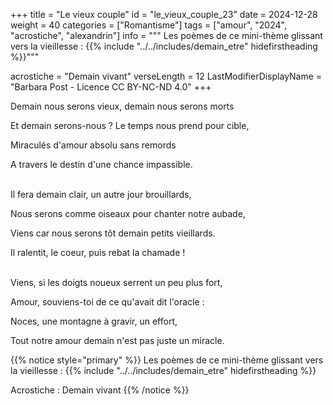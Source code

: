 +++
title = "Le vieux couple"
id = "le_vieux_couple_23"
date = 2024-12-28
weight = 40
categories = ["Romantisme"]
tags = ["amour", "2024", "acrostiche", "alexandrin"]
info = """
Les poèmes de ce mini-thème glissant vers la vieillesse :
{{% include "../../includes/demain_etre" hidefirstheading %}}"""

acrostiche = "Demain vivant"
verseLength = 12
LastModifierDisplayName = "Barbara Post - Licence CC BY-NC-ND 4.0"
+++

Demain nous serons vieux, demain nous serons morts

Et demain serons-nous ? Le temps nous prend pour cible,

Miraculés d'amour absolu sans remords

A travers le destin d'une chance impassible.

 \
Il fera demain clair, un autre jour brouillards,

Nous serons comme oiseaux pour chanter notre aubade,

Viens car nous serons tôt demain petits vieillards.

Il ralentit, le coeur, puis rebat la chamade !

 \
Viens, si les doigts noueux serrent un peu plus fort,

Amour, souviens-toi de ce qu'avait dit l'oracle :

Noces, une montagne à gravir, un effort,

Tout notre amour demain n'est pas juste un miracle.

{{% notice style="primary" %}}
Les poèmes de ce mini-thème glissant vers la vieillesse :
{{% include "../../includes/demain_etre" hidefirstheading %}}

Acrostiche : Demain vivant
{{% /notice %}}

